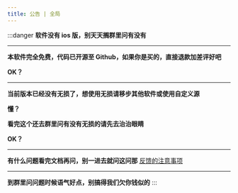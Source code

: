 ```yaml
---
title: 公告 | 全局
---
```


:::danger
**软件没有 ios 版，别天天搁群里问有没有**

---

**本软件完全免费，代码已开源至 Github，如果你是买的，直接退款加差评好吧**

**OK？**

---

**当前版本已经没有无损了，想使用无损请移步其他软件或使用自定义源**

**懂？**

**看完这个还去群里问有没有无损的请先去治治眼睛**

**OK？**

---

**有什么问题看完文档再问，别一进去就问这问那** [反馈的注意事项](../report/index.md)

---

**到群里问问题时候语气好点，别搞得我们欠你钱似的**
:::
